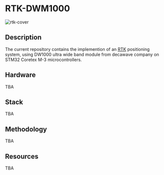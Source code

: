 # RTK-DWM1000
![rtk-cover](https://user-images.githubusercontent.com/53513242/147093048-6a41bcb0-b901-4c59-9475-834f17b6417b.png)
## Description
The current repository contains the implemention of an [RTK](https://en.wikipedia.org/wiki/Real-time_kinematic_positioning) positioning system, using DW1000 ultra wide band module from decawave company on STM32 Coretex M-3 microcontrollers.
## Hardware
TBA
## Stack
TBA
## Methodology
TBA
## Resources
TBA
